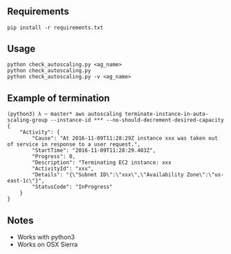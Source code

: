 #

## Requirements

    pip install -r requirements.txt

## Usage

    python check_autoscaling.py <ag_name>
    python check_autoscaling.py
    python check_autoscaling.py -v <ag_name>

## Example of termination

    (python3) λ ~ master* aws autoscaling terminate-instance-in-auto-scaling-group --instance-id *** --no-should-decrement-desired-capacity
    {
        "Activity": {
            "Cause": "At 2016-11-09T11:28:29Z instance xxx was taken out of service in response to a user request.",
            "StartTime": "2016-11-09T11:28:29.403Z",
            "Progress": 0,
            "Description": "Terminating EC2 instance: xxx
            "ActivityId": "xxx",
            "Details": "{\"Subnet ID\":\"xxx\",\"Availability Zone\":\"us-east-1c\"}",
            "StatusCode": "InProgress"
        }
    }

## Notes

- Works with python3
- Works on OSX Sierra
